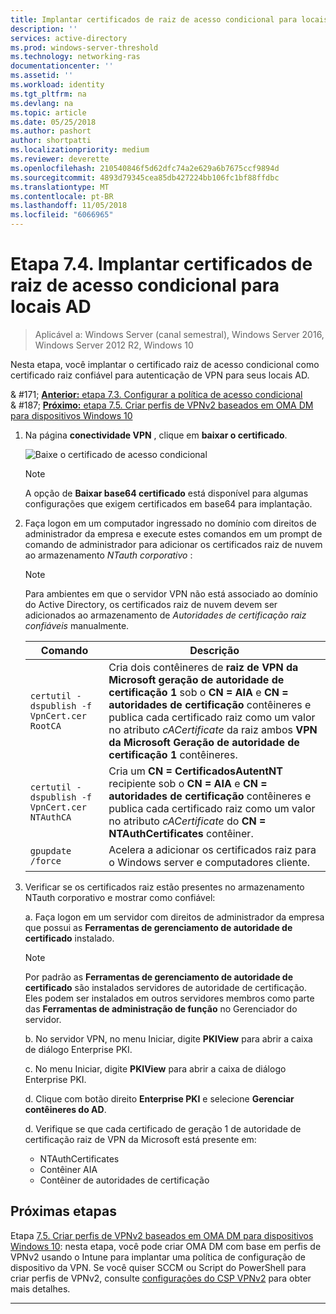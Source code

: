 ```yaml
---
title: Implantar certificados de raiz de acesso condicional para locais AD
description: ''
services: active-directory
ms.prod: windows-server-threshold
ms.technology: networking-ras
documentationcenter: ''
ms.assetid: ''
ms.workload: identity
ms.tgt_pltfrm: na
ms.devlang: na
ms.topic: article
ms.date: 05/25/2018
ms.author: pashort
author: shortpatti
ms.localizationpriority: medium
ms.reviewer: deverette
ms.openlocfilehash: 210540846f5d62dfc74a2e629a6b7675ccf9894d
ms.sourcegitcommit: 4893d79345cea85db427224bb106fc1bf88ffdbc
ms.translationtype: MT
ms.contentlocale: pt-BR
ms.lasthandoff: 11/05/2018
ms.locfileid: "6066965"
---
```

# Etapa 7.4. Implantar certificados de raiz de acesso condicional para locais AD

>Aplicável a: Windows Server (canal semestral), Windows Server 2016, Windows Server 2012 R2, Windows 10

Nesta etapa, você implantar o certificado raiz de acesso condicional como certificado raiz confiável para autenticação de VPN para seus locais AD.

& #171;  [ **Anterior:** etapa 7.3. Configurar a política de acesso condicional](vpn-config-conditional-access-policy.md)<br>
& #187; [ **Próximo:** etapa 7.5. Criar perfis de VPNv2 baseados em OMA DM para dispositivos Windows 10](vpn-create-oma-dm-based-vpnv2-profiles.md)

1. Na página **conectividade VPN** , clique em **baixar o certificado**. 
   
    ![Baixe o certificado de acesso condicional](../../media/Always-On-Vpn/06.png)

    >[!NOTE]
    >A opção de **Baixar base64 certificado** está disponível para algumas configurações que exigem certificados em base64 para implantação. 

2. Faça logon em um computador ingressado no domínio com direitos de administrador da empresa e execute estes comandos em um prompt de comando de administrador para adicionar os certificados raiz de nuvem ao armazenamento *NTauth corporativo* :

    >[!NOTE]
    >Para ambientes em que o servidor VPN não está associado ao domínio do Active Directory, os certificados raiz de nuvem devem ser adicionados ao armazenamento de _Autoridades de certificação raiz confiáveis_ manualmente.

    |Comando  |Descrição  |  
    |---------|-------------| 
    |`certutil -dspublish -f VpnCert.cer RootCA`     |Cria dois contêineres de **raiz de VPN da Microsoft geração de autoridade de certificação 1** sob o **CN = AIA** e **CN = autoridades de certificação** contêineres e publica cada certificado raiz como um valor no atributo _cACertificate_ da raiz ambos **VPN da Microsoft Geração de autoridade de certificação 1** contêineres.|  
    |`certutil -dspublish -f VpnCert.cer NTAuthCA`   |Cria um **CN = CertificadosAutentNT** recipiente sob o **CN = AIA** e **CN = autoridades de certificação** contêineres e publica cada certificado raiz como um valor no atributo _cACertificate_ do **CN = NTAuthCertificates** contêiner. |  
    |`gpupdate /force`     |Acelera a adicionar os certificados raiz para o Windows server e computadores cliente.  |

3.  Verificar se os certificados raiz estão presentes no armazenamento NTauth corporativo e mostrar como confiável:

    a.  Faça logon em um servidor com direitos de administrador da empresa que possui as **Ferramentas de gerenciamento de autoridade de certificado** instalado.

    >[!NOTE]
    >Por padrão as **Ferramentas de gerenciamento de autoridade de certificado** são instalados servidores de autoridade de certificação. Eles podem ser instalados em outros servidores membros como parte das **Ferramentas de administração de função** no Gerenciador do servidor.

    b.  No servidor VPN, no menu Iniciar, digite **PKIView** para abrir a caixa de diálogo Enterprise PKI.

    c.  No menu Iniciar, digite **PKIView** para abrir a caixa de diálogo Enterprise PKI.

    d.  Clique com botão direito **Enterprise PKI** e selecione **Gerenciar contêineres do AD**.

    d.  Verifique se que cada certificado de geração 1 de autoridade de certificação raiz de VPN da Microsoft está presente em:<ul><li>NTAuthCertificates</li><li>Contêiner AIA</li><li>Contêiner de autoridades de certificação</li></ul>

    
## Próximas etapas
Etapa [7.5. Criar perfis de VPNv2 baseados em OMA DM para dispositivos Windows 10](vpn-create-oma-dm-based-vpnv2-profiles.md): nesta etapa, você pode criar OMA DM com base em perfis de VPNv2 usando o Intune para implantar uma política de configuração de dispositivo da VPN. Se você quiser SCCM ou Script do PowerShell para criar perfis de VPNv2, consulte [configurações do CSP VPNv2](https://docs.microsoft.com/windows/client-management/mdm/vpnv2-csp) para obter mais detalhes.

---
